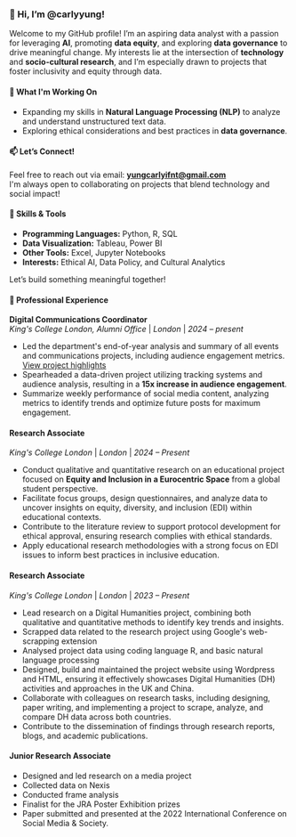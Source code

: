 ### 👋 Hi, I’m @carlyyung!  
Welcome to my GitHub profile! I’m an aspiring data analyst with a passion for leveraging **AI**, promoting **data equity**, and exploring **data governance** to drive meaningful change. My interests lie at the intersection of **technology** and **socio-cultural research**, and I’m especially drawn to projects that foster inclusivity and equity through data.

#### 🌱 What I'm Working On  
- Expanding my skills in **Natural Language Processing (NLP)** to analyze and understand unstructured text data.  
- Exploring ethical considerations and best practices in **data governance**.  

#### 📫 Let’s Connect!  
Feel free to reach out via email: **yungcarlyifnt@gmail.com**  
I'm always open to collaborating on projects that blend technology and social impact!  

#### 🚀 Skills & Tools  
- **Programming Languages:** Python, R, SQL  
- **Data Visualization:** Tableau, Power BI  
- **Other Tools:** Excel, Jupyter Notebooks  
- **Interests:** Ethical AI, Data Policy, and Cultural Analytics  

Let’s build something meaningful together!
#### 💼 Professional Experience  
**Digital Communications Coordinator**  
*King's College London, Alumni Office* | *London* | *2024 – present*  
- Led the department's end-of-year analysis and summary of all events and communications projects, including audience engagement metrics. [View project highlights](https://www.instagram.com/p/DECSoGAM2Ib/?utm_source=ig_web_copy_link)
- Spearheaded a data-driven project utilizing tracking systems and audience analysis, resulting in a **15x increase in audience engagement**.  
- Summarize weekly performance of social media content, analyzing metrics to identify trends and optimize future posts for maximum engagement.

#### **Research Associate**  
*King's College London* | *London* | *2024 – Present*  
- Conduct qualitative and quantitative research on an educational project focused on **Equity and Inclusion in a Eurocentric Space** from a global student perspective.  
- Facilitate focus groups, design questionnaires, and analyze data to uncover insights on equity, diversity, and inclusion (EDI) within educational contexts.  
- Contribute to the literature review to support protocol development for ethical approval, ensuring research complies with ethical standards.  
- Apply educational research methodologies with a strong focus on EDI issues to inform best practices in inclusive education.
   
#### **Research Associate**  
*King's College London* | *London* | *2023 – Present*  
- Lead research on a Digital Humanities project, combining both qualitative and quantitative methods to identify key trends and insights.  
- Scrapped data related to the research project using Google's web-scrapping extension
- Analysed project data using coding language R, and basic natural language processing 
- Designed, build and maintained the project website using Wordpress and HTML, ensuring it effectively showcases Digital Humanities (DH) activities and approaches in the UK and China.  
- Collaborate with colleagues on research tasks, including designing, paper writing, and implementing a project to scrape, analyze, and compare DH data across both countries.  
- Contribute to the dissemination of findings through research reports, blogs, and academic publications.  

#### **Junior Research Associate**  
- Designed and led research on a media project
- Collected data on Nexis
- Conducted frame analysis
- Finalist for the JRA Poster Exhibition prizes
- Paper submitted and presented at the 2022 International Conference on Social Media & Society.
  
<!---
carlyyung/carlyyung is a ✨ special ✨ repository because its `README.md` (this file) appears on your GitHub profile.
You can click the Preview link to take a look at your changes.
--->
